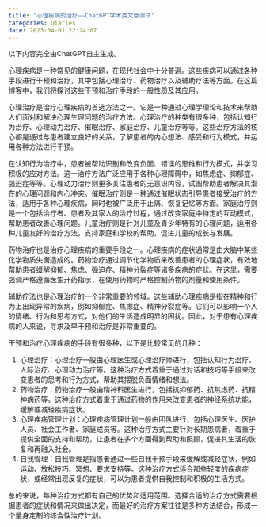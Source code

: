 ```yaml
---
title: '心理疾病的治疗——ChatGPT学术类文章测试'
categories: Diaries
date: 2023-04-01 22:24:07
---
```

以下内容完全由ChatGPT自主生成。


心理疾病是一种常见的健康问题，在现代社会中十分普遍。这些疾病可以通过各种手段进行干预和治疗，其中包括心理治疗、药物治疗以及辅助疗法等方面。在这篇博客中，我们将探讨这些干预和治疗手段的一般性质及其应用。

心理治疗是治疗心理疾病的首选方法之一。它是一种通过心理学理论和技术来帮助人们面对和解决心理生理问题的治疗方法。心理治疗的种类有很多种，包括认知行为治疗、心理动力治疗、催眠治疗、家庭治疗、儿童治疗等等。这些治疗方法的核心都是通过与患者建立良好的关系，了解患者的内心想法、感受和行为模式，并运用各种方法进行干预。

在认知行为治疗中，患者被帮助识别和改变负面、错误的思维和行为模式，并学习积极的应对方法。这一治疗方法广泛应用于各种心理障碍中，如焦虑症、抑郁症、强迫症等等。心理动力治疗则更多关注患者的无意识内容，试图帮助患者解决其潜在的心理问题和内心冲突。催眠治疗则是一种通过催眠状态引导患者接受治疗的方法，适用于各种心理疾病，同时也被广泛用于止痛、恢复记忆等方面。家庭治疗则是一个包括治疗者、患者及其家人的治疗过程，通过改变家庭中特定的互动模式，帮助患者改善心理问题。儿童治疗则是针对儿童及青少年特有的心理问题，运用各种儿童友好的治疗方法，支持家庭和学校的帮助，促进儿童的成长与发展。

药物治疗也是治疗心理疾病的重要手段之一。心理疾病的症状通常是由大脑中某些化学物质失衡造成的。药物治疗通过调节化学物质来改善患者的心理症状，有效地帮助患者缓解抑郁、焦虑、强迫症、精神分裂症等诸多疾病的症状。在这里，需要强调严格遵循医生开药指示，在使用药物时严格控制药物的剂量和使用条件。

辅助疗法也是心理治疗的一个非常重要的领域。这些辅助心理疾病是指在精神和行为上出现异常的疾病，例如抑郁症、焦虑症、精神分裂症等。它们可以影响一个人的情绪、行为和思考方式，对他们的生活造成明显的困扰。因此，对于患有心理疾病的人来说，寻求及早干预和治疗是非常重要的。

干预和治疗心理疾病的手段有很多种，以下是比较常见的几种：

1. 心理治疗：心理治疗一般由心理医生或心理治疗师进行，包括认知行为治疗、人际治疗、心理动力治疗等。这种治疗方式着重于通过对话和技巧等手段来改变患者的思考和行为方式，帮助其摆脱负面情绪和想法。
2. 药物治疗：药物治疗一般由精神科医生进行，包括抗抑郁药、抗焦虑药、抗精神病药等。这种治疗方式着重于通过药物的作用来改变患者的神经系统功能，缓解或减轻疾病症状。
3. 心理疾病管理计划：心理疾病管理计划一般由团队进行，包括心理医生、医护人员、社会工作者、家庭成员等。这种治疗方式主要针对长期患病者，着重于提供全面的支持和帮助，让患者在多个方面得到帮助和照顾，促进其生活的恢复和再融入社会。
4. 自我管理：自我管理是指患者通过一些自我干预手段来缓解或减轻症状，例如运动、放松技巧、冥想、要求支持等。这种治疗方式适合那些轻度的疾病症状，或经常出现反复的症状，可以为患者提供自我控制和积极的生活方式。

总的来说，每种治疗方式都有自己的优势和适用范围。选择合适的治疗方式需要根据患者的症状和情况来做出决定，而最好的治疗方案往往是多种方法结合，形成一个量身定制的综合性治疗计划。
